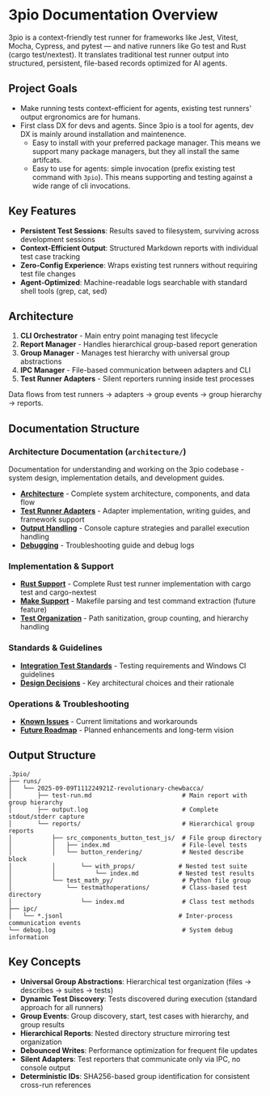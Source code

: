 # 3pio Documentation Overview

3pio is a context-friendly test runner for frameworks like Jest, Vitest, Mocha, Cypress, and pytest — and native runners like Go test and Rust (cargo test/nextest). It translates traditional test runner output into structured, persistent, file-based records optimized for AI agents.

## Project Goals

- Make running tests context-efficient for agents, existing test runners' output ergronomics are for humans.
- First class DX for devs and agents. Since 3pio is a tool for agents, dev DX is mainly around installation and maintenence.
  - Easy to install with your preferred package manager. This means we support many package managers, but they all install the same artifcats.
  - Easy to use for agents: simple invocation (prefix existing test command with `3pio`). This means supporting and testing against a wide range of cli invocations.

## Key Features

- **Persistent Test Sessions**: Results saved to filesystem, surviving across development sessions
- **Context-Efficient Output**: Structured Markdown reports with individual test case tracking
- **Zero-Config Experience**: Wraps existing test runners without requiring test file changes
- **Agent-Optimized**: Machine-readable logs searchable with standard shell tools (grep, cat, sed)

## Architecture

1. **CLI Orchestrator** - Main entry point managing test lifecycle
2. **Report Manager** - Handles hierarchical group-based report generation
3. **Group Manager** - Manages test hierarchy with universal group abstractions
4. **IPC Manager** - File-based communication between adapters and CLI
5. **Test Runner Adapters** - Silent reporters running inside test processes

Data flows from test runners → adapters → group events → group hierarchy → reports.

## Documentation Structure

### Architecture Documentation (`architecture/`)

Documentation for understanding and working on the 3pio codebase - system design, implementation details, and development guides.

- **[Architecture](./architecture/architecture.md)** - Complete system architecture, components, and data flow
- **[Test Runner Adapters](./architecture/test-runner-adapters.md)** - Adapter implementation, writing guides, and framework support
- **[Output Handling](./architecture/output-handling.md)** - Console capture strategies and parallel execution handling
- **[Debugging](./architecture/debugging.md)** - Troubleshooting guide and debug logs

### Implementation & Support

- **[Rust Support](./rust-support.md)** - Complete Rust test runner implementation with cargo test and cargo-nextest
- **[Make Support](./make-support.md)** - Makefile parsing and test command extraction (future feature)
- **[Test Organization](./test-organization.md)** - Path sanitization, group counting, and hierarchy handling

### Standards & Guidelines

- **[Integration Test Standards](./integration-test-standards.md)** - Testing requirements and Windows CI guidelines
- **[Design Decisions](./design-decisions.md)** - Key architectural choices and their rationale

### Operations & Troubleshooting

- **[Known Issues](./known-issues.md)** - Current limitations and workarounds
- **[Future Roadmap](./future-roadmap.md)** - Planned enhancements and long-term vision

## Output Structure

```
.3pio/
├── runs/
│   └── 2025-09-09T111224921Z-revolutionary-chewbacca/
│       ├── test-run.md                         # Main report with group hierarchy
│       ├── output.log                          # Complete stdout/stderr capture
│       └── reports/                            # Hierarchical group reports
│           ├── src_components_button_test_js/  # File group directory
│           │   ├── index.md                    # File-level tests
│           │   └── button_rendering/           # Nested describe block
│           │       └── with_props/            # Nested test suite
│           │           └── index.md           # Nested test results
│           └── test_math_py/                   # Python file group
│               └── testmathoperations/         # Class-based test directory
│                   └── index.md                # Class test methods
├── ipc/
│   └── *.jsonl                                # Inter-process communication events
└── debug.log                                   # System debug information
```

## Key Concepts

- **Universal Group Abstractions**: Hierarchical test organization (files → describes → suites → tests)
- **Dynamic Test Discovery**: Tests discovered during execution (standard approach for all runners)
- **Group Events**: Group discovery, start, test cases with hierarchy, and group results
- **Hierarchical Reports**: Nested directory structure mirroring test organization
- **Debounced Writes**: Performance optimization for frequent file updates
- **Silent Adapters**: Test reporters that communicate only via IPC, no console output
- **Deterministic IDs**: SHA256-based group identification for consistent cross-run references

